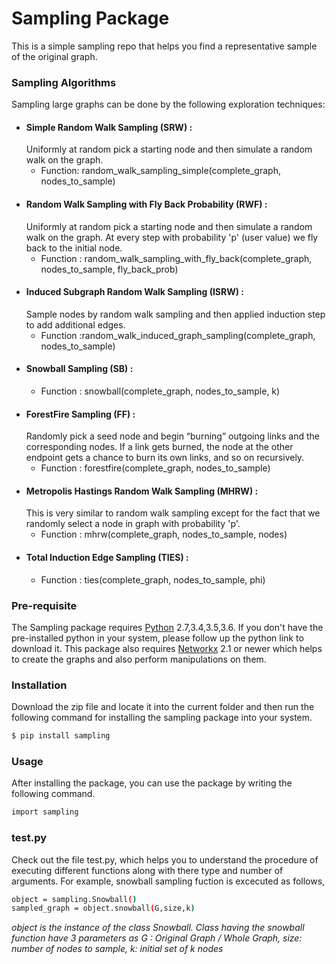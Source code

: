 # Sampling Package

This is a simple sampling repo that helps you find a representative sample of the original graph. 

### Sampling Algorithms
Sampling large graphs can be done by the following exploration techniques:
  - #### Simple Random Walk Sampling (SRW) : 
    Uniformly at random pick a starting node and then simulate a random walk on the graph.
    * Function: random_walk_sampling_simple(complete_graph, nodes_to_sample)
  - #### Random Walk Sampling with Fly Back Probability (RWF) : 
    Uniformly at random pick a starting node and then simulate a random walk on the graph. At every step with probability 'p' (user value) we     fly back to the initial node.
    * Function : random_walk_sampling_with_fly_back(complete_graph, nodes_to_sample, fly_back_prob)
  - #### Induced Subgraph Random Walk Sampling (ISRW) : 
    Sample nodes by random walk sampling and then applied induction step to add additional edges.
    * Function :random_walk_induced_graph_sampling(complete_graph, nodes_to_sample)
  - #### Snowball Sampling (SB) :
    * Function : snowball(complete_graph, nodes_to_sample, k)
  - #### ForestFire Sampling (FF) : 
    Randomly pick a seed node and begin “burning” outgoing links and the corresponding nodes. If a link gets burned, the node at the other       endpoint gets a chance to burn its own links, and so on recursively.
    * Function : forestfire(complete_graph, nodes_to_sample)
  - #### Metropolis Hastings Random Walk Sampling (MHRW) :
    This is very similar to random walk sampling except for the fact that we randomly select a node in graph with probability 'p'.
    * Function : mhrw(complete_graph, nodes_to_sample, nodes)
  - #### Total Induction Edge Sampling (TIES) :
    * Function : ties(complete_graph, nodes_to_sample, phi)
  

### Pre-requisite
The Sampling package requires [Python](https://www.python.org/downloads/) 2.7,3.4,3.5,3.6. If you don't have the pre-installed python in your system, please follow up the python link to download it. This package also requires [Networkx](https://networkx.github.io/documentation/latest/install.html) 2.1 or newer which helps to create the graphs and also perform manipulations on them.

### Installation
Download the zip file and locate it into the current folder and then run the following command for installing the sampling package into your system.
```sh
$ pip install sampling
```

### Usage

After installing the package, you can use the package by writing the following command.
```sh
import sampling 
```
### test.py
Check out the file test.py, which helps you to understand the procedure of executing different functions along with there type and number of arguments. For example, snowball sampling fuction is excecuted as follows,
```sh
object = sampling.Snowball()             
sampled_graph = object.snowball(G,size,k) 
```
*object is the instance of the class Snowball. Class having the snowball function have 3 parameters as
G : Original Graph / Whole Graph, size: number of nodes to sample, k: initial set of k nodes*

